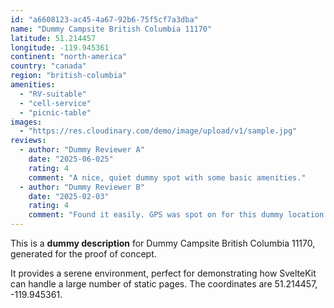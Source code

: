 ```yaml
---
id: "a6608123-ac45-4a67-92b6-75f5cf7a3dba"
name: "Dummy Campsite British Columbia 11170"
latitude: 51.214457
longitude: -119.945361
continent: "north-america"
country: "canada"
region: "british-columbia"
amenities:
  - "RV-suitable"
  - "cell-service"
  - "picnic-table"
images:
  - "https://res.cloudinary.com/demo/image/upload/v1/sample.jpg"
reviews:
  - author: "Dummy Reviewer A"
    date: "2025-06-025"
    rating: 4
    comment: "A nice, quiet dummy spot with some basic amenities."
  - author: "Dummy Reviewer B"
    date: "2025-02-03"
    rating: 4
    comment: "Found it easily. GPS was spot on for this dummy location."
---
```


This is a **dummy description** for Dummy Campsite British Columbia 11170, generated for the proof of concept.

It provides a serene environment, perfect for demonstrating how SvelteKit can handle a large number of static pages. The coordinates are 51.214457, -119.945361.
